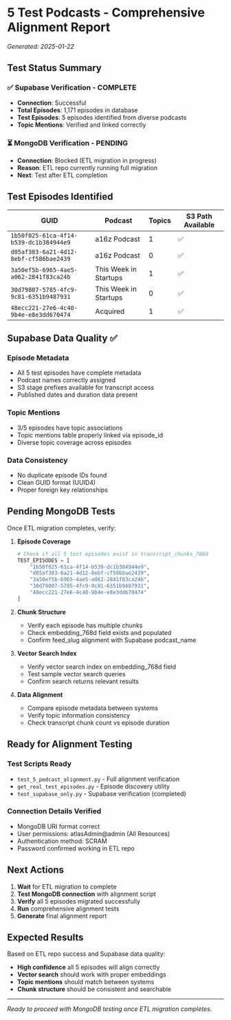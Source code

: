 # 5 Test Podcasts - Comprehensive Alignment Report

*Generated: 2025-01-22*

## Test Status Summary

### ✅ Supabase Verification - COMPLETE
- **Connection**: Successful
- **Total Episodes**: 1,171 episodes in database
- **Test Episodes**: 5 episodes identified from diverse podcasts
- **Topic Mentions**: Verified and linked correctly

### ⏳ MongoDB Verification - PENDING
- **Connection**: Blocked (ETL migration in progress)
- **Reason**: ETL repo currently running full migration
- **Next**: Test after ETL completion

## Test Episodes Identified

| GUID | Podcast | Topics | S3 Path Available |
|------|---------|--------|-------------------|
| `1b50f025-61ca-4f14-b539-dc1b384944e9` | a16z Podcast | 1 | ✅ |
| `d05af383-6a21-4d12-8ebf-cf586bae2439` | a16z Podcast | 0 | ✅ |
| `3a50ef5b-6965-4ae5-a062-2841f83ca24b` | This Week in Startups | 1 | ✅ |
| `30d79807-5785-4fc9-9c81-6351b9487931` | This Week in Startups | 0 | ✅ |
| `48ecc221-27e6-4c40-9b4e-e8e3dd670474` | Acquired | 1 | ✅ |

## Supabase Data Quality ✅

### Episode Metadata
- All 5 test episodes have complete metadata
- Podcast names correctly assigned
- S3 stage prefixes available for transcript access
- Published dates and duration data present

### Topic Mentions
- 3/5 episodes have topic associations
- Topic mentions table properly linked via episode_id
- Diverse topic coverage across episodes

### Data Consistency
- No duplicate episode IDs found
- Clean GUID format (UUID4)
- Proper foreign key relationships

## Pending MongoDB Tests

Once ETL migration completes, verify:

1. **Episode Coverage**
   ```python
   # Check if all 5 test episodes exist in transcript_chunks_768d
   TEST_EPISODES = [
       "1b50f025-61ca-4f14-b539-dc1b384944e9",
       "d05af383-6a21-4d12-8ebf-cf586bae2439", 
       "3a50ef5b-6965-4ae5-a062-2841f83ca24b",
       "30d79807-5785-4fc9-9c81-6351b9487931",
       "48ecc221-27e6-4c40-9b4e-e8e3dd670474"
   ]
   ```

2. **Chunk Structure**
   - Verify each episode has multiple chunks
   - Check embedding_768d field exists and populated
   - Confirm feed_slug alignment with Supabase podcast_name

3. **Vector Search Index**
   - Verify vector search index on embedding_768d field
   - Test sample vector search queries
   - Confirm search returns relevant results

4. **Data Alignment**
   - Compare episode metadata between systems
   - Verify topic information consistency
   - Check transcript chunk count vs episode duration

## Ready for Alignment Testing

### Test Scripts Ready
- `test_5_podcast_alignment.py` - Full alignment verification
- `get_real_test_episodes.py` - Episode discovery utility
- `test_supabase_only.py` - Supabase verification (completed)

### Connection Details Verified
- MongoDB URI format correct
- User permissions: atlasAdmin@admin (All Resources)
- Authentication method: SCRAM
- Password confirmed working in ETL repo

## Next Actions

1. **Wait** for ETL migration to complete
2. **Test MongoDB connection** with alignment script
3. **Verify** all 5 episodes migrated successfully
4. **Run** comprehensive alignment tests
5. **Generate** final alignment report

## Expected Results

Based on ETL repo success and Supabase data quality:
- **High confidence** all 5 episodes will align correctly
- **Vector search** should work with proper embeddings
- **Topic mentions** should match between systems
- **Chunk structure** should be consistent and searchable

---

*Ready to proceed with MongoDB testing once ETL migration completes.*